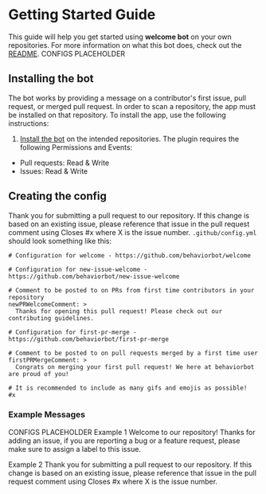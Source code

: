 # Getting Started Guide

This guide will help you get started using **welcome bot** on your own repositories. For more information on what this bot does, check out the [README](../README.md).
CONFIGS PLACEHOLDER

## Installing the bot

The bot works by providing a message on a contributor's first issue, pull request, or merged pull request. In order to scan a repository, the app must be installed on that repository. To install the app, use the following instructions:

1. [Install the bot](https://github.com/apps/welcome) on the intended repositories. The plugin requires the following Permissions and Events:

- Pull requests: Read & Write
- Issues: Read & Write

## Creating the config

Thank you for submitting a pull request to our repository. If this change is based on an existing issue, please reference that issue in the pull request comment using Closes #x where X is the issue number. `.github/config.yml` should look something like this:

```
# Configuration for welcome - https://github.com/behaviorbot/welcome

# Configuration for new-issue-welcome - https://github.com/behaviorbot/new-issue-welcome

# Comment to be posted to on PRs from first time contributors in your repository
newPRWelcomeComment: >
  Thanks for opening this pull request! Please check out our contributing guidelines.

# Configuration for first-pr-merge - https://github.com/behaviorbot/first-pr-merge

# Comment to be posted to on pull requests merged by a first time user
firstPRMergeComment: >
  Congrats on merging your first pull request! We here at behaviorbot are proud of you!

# It is recommended to include as many gifs and emojis as possible!
#x
```

### Example Messages

CONFIGS PLACEHOLDER Example 1
Welcome to our repository! Thanks for adding an issue, if you are reporting a bug or a feature request, please make sure to assign a label to this issue.

Example 2
Thank you for submitting a pull request to our repository. If this change is based on an existing issue, please reference that issue in the pull request comment using Closes #x where X is the issue number.

 


